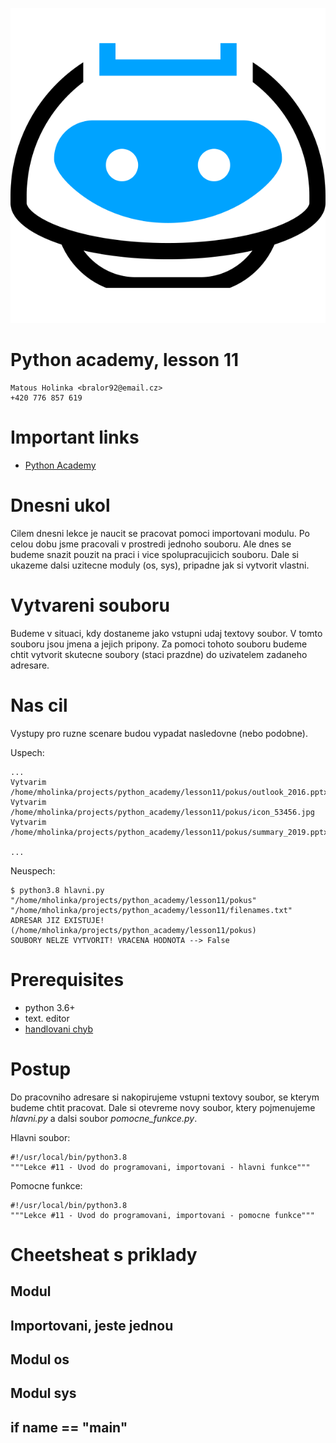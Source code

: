 ![](../images/engeto.png)
# Python academy, lesson 11

    Matous Holinka <bralor92@email.cz>
    +420 776 857 619

# Important links
- [Python Academy](https://engeto.com/cs/kurz/online-python-akademie/studium/2dUFX2MjRFu60Wb2LO59_g/importovani/uvod-do-kurzu)

# Dnesni ukol
Cilem dnesni lekce je naucit se pracovat pomoci importovani modulu. Po celou dobu jsme pracovali v prostredi jednoho souboru. Ale dnes se budeme snazit pouzit na praci i vice spolupracujicich souboru. Dale si ukazeme dalsi uzitecne moduly (os, sys), pripadne jak si vytvorit vlastni.

# Vytvareni souboru
Budeme v situaci, kdy dostaneme jako vstupni udaj textovy soubor. V tomto souboru jsou jmena a jejich pripony. Za pomoci tohoto souboru budeme chtit vytvorit skutecne soubory (staci prazdne) do uzivatelem zadaneho adresare.

# Nas cil
Vystupy pro ruzne scenare budou vypadat nasledovne (nebo podobne).

Uspech:
```
...
Vytvarim /home/mholinka/projects/python_academy/lesson11/pokus/outlook_2016.pptx
Vytvarim /home/mholinka/projects/python_academy/lesson11/pokus/icon_53456.jpg
Vytvarim /home/mholinka/projects/python_academy/lesson11/pokus/summary_2019.pptx

...
```
Neuspech:
```
$ python3.8 hlavni.py "/home/mholinka/projects/python_academy/lesson11/pokus" "/home/mholinka/projects/python_academy/lesson11/filenames.txt"
ADRESAR JIZ EXISTUJE! (/home/mholinka/projects/python_academy/lesson11/pokus)
SOUBORY NELZE VYTVORIT! VRACENA HODNOTA --> False
```

# Prerequisites
- python 3.6+
- text. editor
- [handlovani chyb](https://github.com/Bralor/python_academy/tree/master/lesson09#zachazeni-s-chybami)


# Postup
Do pracovniho adresare si nakopirujeme vstupni textovy soubor, se kterym budeme chtit pracovat. Dale si otevreme novy soubor, ktery pojmenujeme *hlavni.py* a dalsi soubor *pomocne_funkce.py*.

Hlavni soubor:
```
#!/usr/local/bin/python3.8
"""Lekce #11 - Uvod do programovani, importovani - hlavni funkce"""
```
Pomocne funkce:
```
#!/usr/local/bin/python3.8
"""Lekce #11 - Uvod do programovani, importovani - pomocne funkce"""
```

# Cheetsheat s priklady
## Modul
## Importovani, jeste jednou
## Modul os
## Modul sys
## if __name__ == "__main__"
